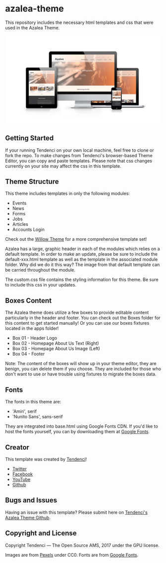 # azalea-theme
This repository includes the necessary html templates and css that were used in the Azalea Theme.

![Azalea](media/img/azalea-home-3.png "The Azalea Theme is responsive.")

## Getting Started
If your running Tendenci on your own local machine, feel free to clone or fork the repo.
To make changes from Tendenci's browser-based Theme Editor, you can copy and paste templates.  Please note that css changes currently on your site may affect the css in this template.

## Theme Structure
This theme includes templates in only the following modules:
* Events
* News
* Forms
* Jobs
* Articles
* Accounts Login

Check out the [Willow Theme](https://github.com/tendenci/tendenci-base-theme) for a more comprehensive template set!

Azalea has a large, graphic header in each of the modules which relies on a default template.  In order to make an update, please be sure to include the default-xxx.html template as well as the template in the associated module folder.  Why did we do it this way?  The image from that default template can be carried throughout the module.

The custom.css file contains the styling information for this theme.  Be sure to include this css in your updates.

## Boxes Content
The Azalea theme does utilize a few boxes to provide editable content particularly in the header and footer.  You can check out the Boxes folder for this content to get started manually!  Or you can use our boxes fixtures located in the apps folder!

* Box 01 - Header Logo
* Box 02 - Homepage About Us Text (Right)
* Box 03 - Homepage About Us Image (Left)
* Box 04 - Footer

Note: The content of the boxes will show up in your theme editor, they are benign, you can delete them if you choose.  They are included for those who don't want to use or have trouble using fixtures to migrate the boxes data. 

## Fonts
The fonts in this theme are:
* 'Amiri', serif
* 'Nunito Sans', sans-serif

They are integrated into base.html using Google Fonts CDN.  If you'd like to host the fonts yourself, you can by downloading them at [Google Fonts](https://fonts.google.com).

## Creator
This template was created by [Tendenci](https://tendenci.com)!

* [Twitter](https://twitter.com/tendenci)
* [Facebook](https://facebook.com/tendenci)
* [YouTube](https://youtube.com/tendencicms)
* [Github](https://github.com/tendenci)

## Bugs and Issues
Having an issue with this template?  Please submit here on [Tendenci's Azalea Theme Github](https://github.com/tendenci/azalea-theme/issues).

## Copyright and License
Copyright Tendenci — The Open Source AMS, 2017 under the GPU license.

Images are from [Pexels](https://pexels.com) under CC0.
Fonts are from [Google Fonts](https//fonts.google.com).
